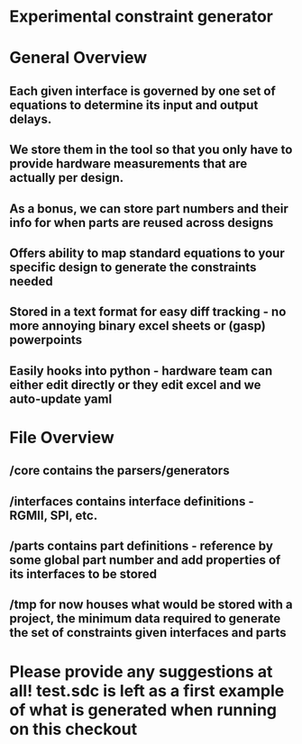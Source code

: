 # Experimental constraint generator

# General Overview
## Each given interface is governed by one set of equations to determine its input and output delays.
## We store them in the tool so that you only have to provide hardware measurements that are actually per design.
## As a bonus, we can store part numbers and their info for when parts are reused across designs
## Offers ability to map standard equations to your specific design to generate the constraints needed 
## Stored in a text format for easy diff tracking - no more annoying binary excel sheets or (gasp) powerpoints
## Easily hooks into python - hardware team can either edit directly or they edit excel and we auto-update yaml

# File Overview
## /core contains the parsers/generators
## /interfaces contains interface definitions - RGMII, SPI, etc.
## /parts contains part definitions - reference by some global part number and add properties of its interfaces to be stored
## /tmp for now houses what would be stored with a project, the minimum data required to generate the set of constraints given interfaces and parts

# Please provide any suggestions at all!  test.sdc is left as a first example of what is generated when running on this checkout